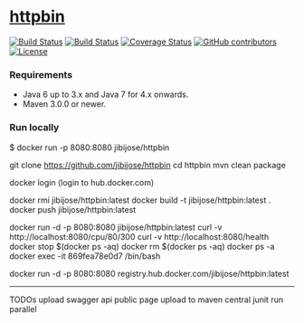 [httpbin](https://httpbin.org)
==================================

[![Build Status](https://ci.appveyor.com/api/projects/status/github/jibijose/httpbin?branch=master&svg=true)](https://ci.appveyor.com/project/jibijose/httpbin)
[![Build Status](https://travis-ci.org/jibijose/httpbin.svg?branch=master)](https://ci.appveyor.com/project/jibijose/httpbin)
[![Coverage Status](http://img.shields.io/coveralls/jibijose/httpbin/master.svg?style=flat-square)](https://coveralls.io/r/jibijose/httpbin?branch=master)
[![GitHub contributors](https://img.shields.io/github/contributors/jibijose/httpbin.svg)](https://github.com/jibijose/httpbin/graphs/contributors)[![License](https://img.shields.io/badge/License-Apache%202.0-blue.svg)](https://opensource.org/licenses/Apache-2.0)

### Requirements

* Java 6 up to 3.x and Java 7 for 4.x onwards.
* Maven 3.0.0 or newer.

### Run locally
$ docker run -p 8080:8080 jibijose/httpbin

git clone https://github.com/jibijose/httpbin
cd httpbin
mvn clean package

docker login (login to hub.docker.com)

docker rmi jibijose/httpbin:latest
docker build -t jibijose/httpbin:latest .
docker push jibijose/httpbin:latest


docker run -d -p 8080:8080 jibijose/httpbin:latest
curl -v http://localhost:8080/cpu/80/300
curl -v http://localhost:8080/health
docker stop $(docker ps -aq)
docker rm $(docker ps -aq)
docker ps -a
docker exec -it 869fea78e0d7 /bin/bash


docker run -d -p 8080:8080 registry.hub.docker.com/jibijose/httpbin:latest


*************
TODOs
upload swagger api public page
upload to maven central
junit run parallel
